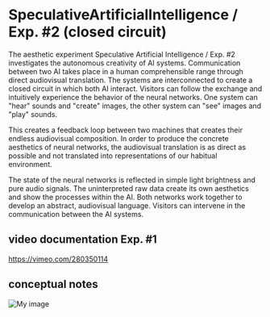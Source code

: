 # SpeculativeArtificialIntelligence / Exp. #2 (closed circuit)

The aesthetic experiment Speculative Artificial Intelligence / Exp. #2 investigates the autonomous creativity of AI systems. Communication between two AI takes place in a human comprehensible range through direct audiovisual translation. The systems are interconnected to create a closed circuit in which both AI interact. Visitors can follow the exchange and intuitively experience the behavior of the neural networks. One system can "hear" sounds and "create" images, the other system can "see" images and "play" sounds.

This creates a feedback loop between two machines that creates their endless audiovisual composition. In order to produce the concrete aesthetics of neural networks, the audiovisual translation is as direct as possible and not translated into representations of our habitual environment.

The state of the neural networks is reflected in simple light brightness and pure audio signals. The uninterpreted raw data create its own aesthetics and show the processes within the AI. Both networks work together to develop an abstract, audiovisual language. Visitors can intervene in the communication between the AI systems.

## video documentation Exp. #1
https://vimeo.com/280350114

## conceptual notes
![My image](https://github.com/birkschmithuesen/SpeculativeArtificialIntelligence/blob/master/concept/00_conversation_theory.png)

